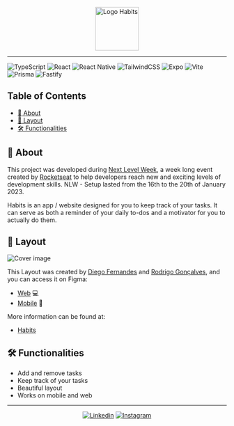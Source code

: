 <p align="center">
	<img src="https://user-images.githubusercontent.com/51165128/213353650-6b65de6c-81d8-4d09-be26-d7af9e23841f.svg" width="100" alt="Logo Habits">
</p>

---

![TypeScript](https://img.shields.io/badge/typescript-%23007ACC.svg?style=for-the-badge&logo=typescript&logoColor=white)
![React](https://img.shields.io/badge/react-%2320232a.svg?style=for-the-badge&logo=react&logoColor=%2361DAFB)
![React Native](https://img.shields.io/badge/react_native-%2320232a.svg?style=for-the-badge&logo=react&logoColor=%2361DAFB)
![TailwindCSS](https://img.shields.io/badge/tailwindcss-%2338B2AC.svg?style=for-the-badge&logo=tailwind-css&logoColor=white)
![Expo](https://img.shields.io/badge/expo-1C1E24?style=for-the-badge&logo=expo&logoColor=#D04A37)
![Vite](https://img.shields.io/badge/vite-%23646CFF.svg?style=for-the-badge&logo=vite&logoColor=white)
![Prisma](https://img.shields.io/badge/Prisma-3982CE?style=for-the-badge&logo=Prisma&logoColor=white)
![Fastify](https://img.shields.io/badge/fastify-%23000000.svg?style=for-the-badge&logo=fastify&logoColor=white)

## Table of Contents

- [📑 About](#📑-about)
- [🎨 Layout](#🎨-layout)
- [🛠️ Functionalities](#🛠️-functionalities)

## 📑 About

This project was developed during [Next Level Week](https://lp.rocketseat.com.br/nlw), a week long event created by [Rocketseat](https://www.rocketseat.com.br/) to help developers reach new and exciting levels of development skills. NLW - Setup lasted from the 16th to the 20th of January 2023.

Habits is an app / website designed for you to keep track of your tasks. It can serve as both a reminder of your daily to-dos and a motivator for you to actually do them.

## 🎨 Layout

![Cover image](https://user-images.githubusercontent.com/51165128/213353508-e7bb08a3-30b1-469f-aab1-8c4647917f07.png)

This Layout was created by [Diego Fernandes](https://www.instagram.com/dieegosf/) and [Rodrigo Gonçalves](https://www.instagram.com/rodrigo.goncalves.s/), and you can access it on Figma:
   
- [Web](https://www.figma.com/file/vrjwWBPg33MDaFGGS6VKOl/Habits-(i)-(Community)?node-id=6%3A343&t=Jouvaisnb8yYh9ne-0) 💻
- [Mobile](https://www.figma.com/file/vrjwWBPg33MDaFGGS6VKOl/Habits-(i)-(Community)?node-id=0%3A1&t=Jouvaisnb8yYh9ne-0) 📱

More information can be found at:

- [Habits](https://efficient-sloth-d85.notion.site/NLW-11-Setup-4a8623c9e0bf415dbd5fdbe79f387a6e) 

## 🛠️ Functionalities

- Add and remove tasks
- Keep track of your tasks
- Beautiful layout
- Works on mobile and web

---

<div align="center">

[![Linkedin](https://img.shields.io/badge/LinkedIn-0077B5?style=for-the-badge&logo=linkedin&logoColor=white)](https://www.linkedin.com/in/luhmeiy/)
[![Instagram](https://img.shields.io/badge/Instagram-E4405F?style=for-the-badge&logo=instagram&logoColor=white)](https://instagram.com/luhmeiy)

</div>

